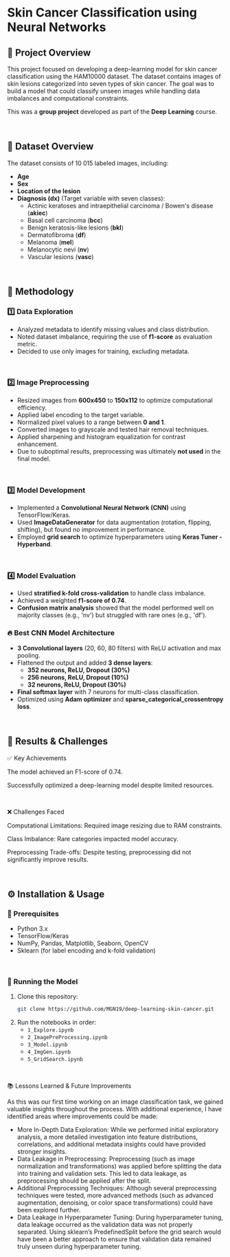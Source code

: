 # Skin Cancer Classification using Neural Networks

## 📌 Project Overview
This project focused on developing a deep-learning model for skin cancer classification using the HAM10000 dataset. The dataset contains images of skin lesions categorized into seven types of skin cancer. The goal was to build a model that could classify unseen images while handling data imbalances and computational constraints.

This was a **group project** developed as part of the **Deep Learning** course.

<br>

## 📂 Dataset Overview
The dataset consists of 10 015 labeled images, including:
- **Age**
- **Sex**
- **Location of the lesion**
- **Diagnosis (dx)** (Target variable with seven classes):
  - Actinic keratoses and intraepithelial carcinoma / Bowen's disease (**akiec**)
  - Basal cell carcinoma (**bcc**)
  - Benign keratosis-like lesions (**bkl**)
  - Dermatofibroma (**df**)
  - Melanoma (**mel**)
  - Melanocytic nevi (**nv**)
  - Vascular lesions (**vasc**)

<br>

## 🔬 Methodology
### 1️⃣ Data Exploration
- Analyzed metadata to identify missing values and class distribution.
- Noted dataset imbalance, requiring the use of **f1-score** as evaluation metric.
- Decided to use only images for training, excluding metadata.

<br>

### 2️⃣ Image Preprocessing
- Resized images from **600x450** to **150x112** to optimize computational efficiency.
- Applied label encoding to the target variable.
- Normalized pixel values to a range between **0 and 1**.
- Converted images to grayscale and tested hair removal techniques.
- Applied sharpening and histogram equalization for contrast enhancement.
- Due to suboptimal results, preprocessing was ultimately **not used** in the final model.

<br>

### 3️⃣ Model Development
- Implemented a **Convolutional Neural Network (CNN)** using TensorFlow/Keras.
- Used **ImageDataGenerator** for data augmentation (rotation, flipping, shifting), but found no improvement in performance.
- Employed **grid search** to optimize hyperparameters using **Keras Tuner - Hyperband**.

<br>

### 4️⃣ Model Evaluation
- Used **stratified k-fold cross-validation** to handle class imbalance.
- Achieved a weighted **f1-score of 0.74**.
- **Confusion matrix analysis** showed that the model performed well on majority classes (e.g., 'nv') but struggled with rare ones (e.g., 'df').

### 🔥 Best CNN Model Architecture
- **3 Convolutional layers** (20, 60, 80 filters) with ReLU activation and max pooling.
- Flattened the output and added **3 dense layers**:
  - **352 neurons, ReLU, Dropout (30%)**
  - **256 neurons, ReLU, Dropout (10%)**
  - **32 neurons, ReLU, Dropout (30%)**
- **Final softmax layer** with 7 neurons for multi-class classification.
- Optimized using **Adam optimizer** and **sparse_categorical_crossentropy loss**.

<br>

## 🎯 Results & Challenges  

✅ Key Achievements  

The model achieved an F1-score of 0.74.  

Successfully optimized a deep-learning model despite limited resources.  

<br>

❌ Challenges Faced  

Computational Limitations: Required image resizing due to RAM constraints.  

Class Imbalance: Rare categories impacted model accuracy.  

Preprocessing Trade-offs: Despite testing, preprocessing did not significantly improve results.  

<br>

## ⚙️ Installation & Usage
### 🔧 Prerequisites
- Python 3.x
- TensorFlow/Keras
- NumPy, Pandas, Matplotlib, Seaborn, OpenCV
- Sklearn (for label encoding and k-fold validation)

<br>

### 🚀 Running the Model
1. Clone this repository:
   ```sh
   git clone https://github.com/MGN19/deep-learning-skin-cancer.git
   ```
2. Run the notebooks in order:
   - `1_Explore.ipynb`
   - `2_ImagePreProcessing.ipynb`
   - `3_Model.ipynb`
   - `4_ImgGen.ipynb`
   - `5_GridSearch.ipynb`

<br>
  
📚 Lessons Learned & Future Improvements

As this was our first time working on an image classification task, we gained valuable insights throughout the process. With additional experience, I have identified areas where improvements could be made:

- More In-Depth Data Exploration: While we performed initial exploratory analysis, a more detailed investigation into feature distributions, correlations, and additional metadata insights could have provided stronger insights.
- Data Leakage in Preprocessing: Preprocessing (such as image normalization and transformations) was applied before splitting the data into training and validation sets. This led to data leakage, as preprocessing should be applied after the split.
- Additional Preprocessing Techniques: Although several preprocessing techniques were tested, more advanced methods (such as advanced augmentation, denoising, or color space transformations) could have been explored further.
- Data Leakage in Hyperparameter Tuning: During hyperparameter tuning, data leakage occurred as the validation data was not properly separated. Using sklearn’s PredefinedSplit before the grid search would have been a better approach to ensure that validation data remained truly unseen during hyperparameter tuning.

